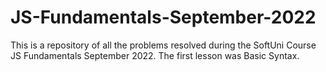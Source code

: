 # JS-Fundamentals-September-2022
This is a repository of all the problems resolved during the SoftUni Course JS Fundamentals September 2022.
The first lesson was Basic Syntax.

